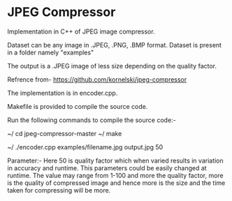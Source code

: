 # JPEG Compressor
Implementation in C++ of JPEG image compressor.

Dataset can be any image in .JPEG, .PNG, .BMP format.
Dataset is present in a folder namely "examples"

The output is a .JPEG image of less size depending on the quality factor.


Refrence from- https://github.com/kornelski/jpeg-compressor

The implementation is in encoder.cpp.

Makefile is provided to compile the source code.

Run the following commands to compile the source code:-

~/   cd jpeg-compressor-master
~/   make

~/   ./encoder.cpp examples/filename.jpg output.jpg 50 



Parameter:- Here 50 is quality factor which when varied results in variation in accuracy and runtime. This parameters could be easily changed at runtime. The value may range from 1-100 and more the quality factor, more is the quality of compressed image and hence more is the size and the time taken for compressing will be more.  


